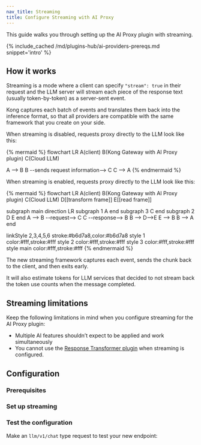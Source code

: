 ```yaml
---
nav_title: Streaming
title: Configure Streaming with AI Proxy
---
```


This guide walks you through setting up the AI Proxy plugin with streaming.

{% include_cached /md/plugins-hub/ai-providers-prereqs.md snippet='intro' %}

## How it works

Streaming is a mode where a client can specify `"stream": true` in their request and the LLM server will stream each piece of the response text (usually token-by-token) as a server-sent event.

Kong captures each batch of events and translates them back into the inference format, so that all providers are compatible with the same framework that you create on your side.

When streaming is disabled, requests proxy directly to the LLM look like this:

{% mermaid %}
flowchart LR
  A(client)
  B(Kong Gateway with 
  AI Proxy plugin)
  C(Cloud LLM)

  A --> B
  B --sends request 
  information--> C
  C --> A
{% endmermaid %}

When streaming is enabled, requests proxy directly to the LLM look like this:

{% mermaid %}
flowchart LR
  A(client)
  B(Kong Gateway with 
  AI Proxy plugin)
  C(Cloud LLM)
  D[[transform frame]]
  E[[read frame]]

subgraph main
direction LR
  subgraph 1
  A
  end
  subgraph 3
  C
  end
  subgraph 2
  D
  E
  end
  A --> B --request--> C
  C --response--> B
  B --> D-->E
  E --> B
  B --> A
end

  linkStyle 2,3,4,5,6 stroke:#b6d7a8,color:#b6d7a8
  style 1 color:#fff,stroke:#fff
  style 2 color:#fff,stroke:#fff
  style 3 color:#fff,stroke:#fff
  style main color:#fff,stroke:#fff
{% endmermaid %}

The new streaming framework captures each event, sends the chunk back to the client, and then exits early. 

It will also estimate tokens for LLM services that decided to not stream back the token use counts when the message completed.

## Streaming limitations

Keep the following limitations in mind when you configure streaming for the AI Proxy plugin: 

* Multiple AI features shouldn’t expect to be applied and work simultaneously
* You cannot use the [Response Transformer plugin](/hub/kong-inc/response-transformer/) when streaming is configured.

## Configuration

### Prerequisites

### Set up streaming

### Test the configuration

Make an `llm/v1/chat` type request to test your new endpoint:

